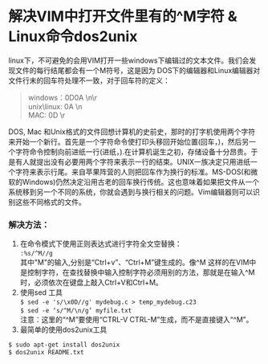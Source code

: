 # 解决VIM中打开文件里有的^M字符 & Linux命令dos2unix
linux下，不可避免的会用VIM打开一些windows下编辑过的文本文件。我们会发现文件的每行结尾都会有一个M符号，这是因为 DOS下的编辑器和Linux编辑器对文件行末的回车符处理不一致，对于回车符的定义：  
> windows：0D0A  \n\r  
> unix\linux: 0A  \n  
> MAC: 0D \r  

DOS, Mac 和Unix格式的文件回想计算机的史前史，那时的打字机使用两个字符来开始一个新行。首先是一个字符命令使打印头移回开始位置(回车，<CR>)，然后另一个字符命令控制向前进纸一行(进纸，<LF>).在计算机诞生之初，存储设备十分昂贵。于是有人就提出没有必要用两个字符来表示一行的结束。UNIX一族决定只用进纸一个字符<Line Feed>来表示行尾。来自苹果阵营的人则把回车<CR>作为换行的标准。MS-DOS(和微软的Windows)仍然决定沿用古老的回车换行<CR><LF>传统。这也意味着如果把文件从一个系统移到另一个不同的系统，你就会遇到与换行相关的问题。Vim编辑器则可以识别这些不同格式的文件。  
### 解决方法：  
1. 在命令模式下使用正则表达式进行字符全文空替换：  
`:%s/^M//g`  
其中"M"的输入,分别是“Ctrl+v”、“Ctrl+M”键生成的。像^M 这样的在VIM中是控制字符，在查找替换中输入控制字符必须用别的方法，那就是在输入^M时，必须依次在键盘上敲入Ctrl+V和Ctrl+M。  
2.  使用sed 工具  
`$ sed -e 's/\x0D//g' mydebug.c > temp_mydebug.c23`  
`$ sed -e ‘s/^M/\n/g’ myfile.txt`  
注意：这里的“^M”要使用“CTRL-V CTRL-M”生成，而不是直接键入“^M”。
3.  最简单的使用dos2unix工具
```sh 
$ sudo apt-get install dos2unix
$ dos2unix README.txt
```
